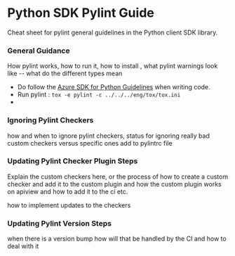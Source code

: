 # Python SDK Pylint Guide

Cheat sheet for pylint general guidelines in the Python client SDK library. 


### General Guidance 

How pylint works, how to run it, how to install , what pylint warnings look like -- what do the different types mean 

- Do follow the [Azure SDK for Python Guidelines](https://guidelinescollab.github.io/azure-sdk/python_introduction.html) when writing code. 
- Run pylint : `tox -e pylint -c ../../../eng/tox/tox.ini`
- 



### Ignoring Pylint Checkers

how and when to ignore pylint checkers, status for ignoring really bad custom checkers versus specific ones add to pylintrc file


### Updating Pylint Checker Plugin Steps

Explain the custom checkers here, or the process of how to create a custom checker and add it to the custom plugin and how the custom plugin works on apiview and how to add it to the ci etc. 

how to implement updates to the checkers 


### Updating Pylint Version Steps

when there is a version bump how will that be handled by the CI and how to deal with it 